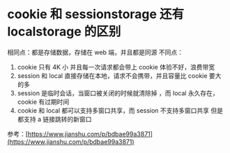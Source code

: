 # cookie 和 sessionstorage 还有 localstorage 的区别

相同点：都是存储数据，存储在 web 端，并且都是同源
不同点：

1. cookie 只有 4K 小 并且每一次请求都会带上 cookie 体验不好，浪费带宽
2. session 和 local 直接存储在本地，请求不会携带，并且容量比 cookie 要大的多
3. session 是临时会话，当窗口被关闭的时候就清除掉 ，而 local 永久存在，cookie 有过期时间
4. cookie 和 local 都可以支持多窗口共享，而 session 不支持多窗口共享 但是都支持 a 链接跳转的新窗口

参考：[https://www.jianshu.com/p/bdbae99a3871](https://www.jianshu.com/p/bdbae99a3871)
